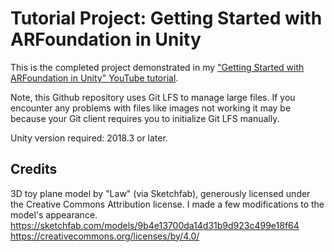 # Tutorial Project: Getting Started with ARFoundation in Unity



This is the completed project demonstrated in my ["Getting Started with ARFoundation in Unity" YouTube tutorial](https://youtu.be/Ml2UakwRxjk).

Note, this Github repository uses Git LFS to manage large files. If you encounter any problems with files like images not working it may be because your Git client requires you to initialize Git LFS manually.

Unity version required: 2018.3 or later.



## Credits

3D toy plane model by "Law" (via Sketchfab), generously licensed under the Creative Commons Attribution license. I made a few modifications to the model's appearance.
https://sketchfab.com/models/9b4e13700da14d31b9d923c499e18f64
https://creativecommons.org/licenses/by/4.0/

